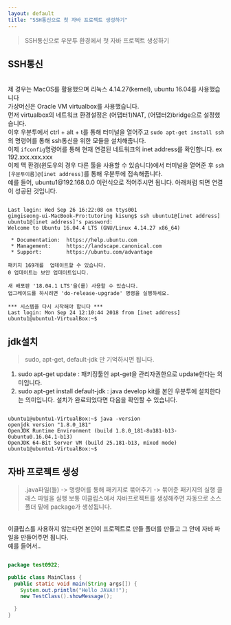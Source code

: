 ```yaml
---
layout: default
title: "SSH통신으로 첫 자바 프로젝트 생성하기"
---
```


> SSH통신으로 우분투 환경에서 첫 자바 프로젝트 생성하기

## SSH통신

<br/>
제 경우는 MacOS를 활용했으며 리눅스 4.14.27(kernel), ubuntu 16.04를 사용했습니다
<br/>
가상머신은 Oracle VM virtualbox를 사용했습니다.
<br/>
먼저 virtualbox의 네트워크 환경설정은 (어댑터1)NAT, (어댑터2)bridge으로 설정했습니다.
<br/>
이후 우분투에서 ctrl + alt + t를 통해 터미널을 열어주고 <code>sudo apt-get install ssh</code>의 명령어를 통해 ssh통신을 위한 모듈을 설치해줍니다.
<br/>
이제 <code>ifconfig</code>명령어를 통해 현재 연결된 네트워크의 inet address를 확인합니다. ex 192.xxx.xxx.xxx
<br/>
이제 맥 환경(윈도우의 경우 다른 툴을 사용할 수 있습니다)에서 터미널을 열어준 후 <code>ssh [우분투이름]@[inet address]</code>를 통해 우분투에 접속해줍니다.
<br/>
예를 들어, ubuntu1@192.168.0.0 이런식으로 적어주시면 됩니다. 아래처럼 되면 연결이 성공된 것입니다.

```

Last login: Wed Sep 26 16:22:08 on ttys001
gimgiseong-ui-MacBook-Pro:tutoring kisung$ ssh ubuntu1@[inet address] 
ubuntu1@[inet address]'s password: 
Welcome to Ubuntu 16.04.4 LTS (GNU/Linux 4.14.27 x86_64)

 * Documentation:  https://help.ubuntu.com
 * Management:     https://landscape.canonical.com
 * Support:        https://ubuntu.com/advantage

패키지 169개를  업데이트할 수 있습니다.
0 업데이트는 보안 업데이트입니다.

새 배포판 '18.04.1 LTS'을(를) 사용할 수 있습니다.
업그레이드를 하시려면 'do-release-upgrade' 명령을 실행하세요.

*** 시스템을 다시 시작해야 합니다 ***
Last login: Mon Sep 24 12:10:44 2018 from [inet address]
ubuntu1@ubuntu1-VirtualBox:~$ 

```

## jdk설치

> sudo, apt-get, default-jdk 만 기억하시면 됩니다.

1. sudo apt-get update : 패키징툴인 apt-get을 관리자권한으로 update한다는 의미입니다.
2. sudo apt-get install default-jdk : java develop kit를 본인 우분투에 설치한다는 의미입니다.
설치가 완료되었다면 다음을 확인할 수 있습니다.

```

ubuntu1@ubuntu1-VirtualBox:~$ java -version
openjdk version "1.8.0_181"
OpenJDK Runtime Environment (build 1.8.0_181-8u181-b13-0ubuntu0.16.04.1-b13)
OpenJDK 64-Bit Server VM (build 25.181-b13, mixed mode)
ubuntu1@ubuntu1-VirtualBox:~$ 

```

## 자바 프로젝트 생성

> .java파일(들) -> 명령어를 통해 패키지로 묶어주기 -> 묶어준 패키지의 실행 클래스 파일을 실행
보통 이클립스에서 자바프로젝트를 생성해주면 자동으로 소스폴더 밑에 package가 생성됩니다.
<br/>
이클립스를 사용하지 않는다면 본인이 프로젝트로 만들 폴더를 만들고 그 안에 자바 파일을 만들어주면 됩니다. 
<br/>
예를 들어서..

```java

package test0922;

public class MainClass {
  public static void main(String args[]) { 
    System.out.println("Hello JAVA!!");
    new TestClass().showMessage();

  }
}

```
